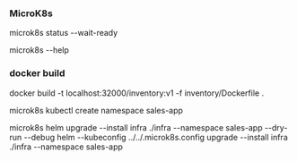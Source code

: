 ### MicroK8s

microk8s status --wait-ready

microk8s --help

### docker build

docker build -t localhost:32000/inventory:v1 -f inventory/Dockerfile .

microk8s kubectl create namespace sales-app

microk8s helm upgrade --install infra ./infra --namespace sales-app --dry-run --debug
helm --kubeconfig ../../.microk8s.config upgrade --install infra ./infra --namespace sales-app